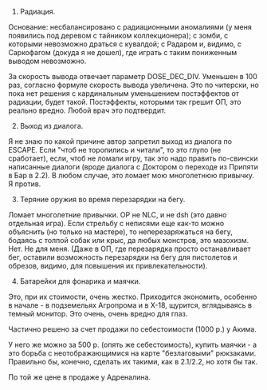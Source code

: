 1. Радиация.

Основание: несбалансировано с радиационными аномалиями (у меня появились
под деревом с тайником коллекционера); c зомби, с которыми невозможно
драться с кувалдой; с Радаром и, видимо, с Саркофагом
(докуда я не дошел), где играть с таким пониженным выводом невозможно.

За скорость вывода отвечает параметр DOSE_DEC_DIV. Уменьшен в 100 раз,
согласно формуле скорость вывода увеличена. Это по читерски, но пока
нет решения с кардинальным уменьшением постэффектов от радиации, будет
такой. Постэффекты, которыми так грешит ОП, это реально вредно. Любой
врач это подтвердит.

2. Выход из диалога.

Я не знаю по какой причине автор запретил выход из диалога по ESCAPE.
Если "чтоб не торопились и читали", то это глупо (не сработает), если,
чтоб не ломали игру, так это надо править по-свински написанные диалоги
(вроде диалога с Доктором о переходе из Припяти в Бар в 2.2). В любом случае, 
это ломает мою многолетнюю привычку. Я против.

3. Теряние оружия во время перезарядки на бегу.

Ломает многолетние привычки. OP не NLC, и не dsh (это давно отдельная
игра). Если стрельбу с неписями еще как-то можно объяснить (но только на
мастере), то неперезаряжаться на бегу, бодаясь с толпой собак или крыс,
да любых монстров, это мазохизм. Нет. Не для меня. (Даже в ОП, где
перезарядка просто останавливает бег, оставили возможность перезарядки
на бегу для пистолетов и обрезов, видимо, для повышения их
привлекательности).

4. Батарейки для фонарика и маячки.

Это, при их стоимости, очень жестко. Приходится экономить, особенно в
начале - в подземельях Агропрома и в Х-18, щурится, вглядываясь в темный
монитор. Это очень, очень вредно для глаз.

Частично решено за счет продажи по себестоимости (1000 р.) у Акима. 

У него же можно за 500 р. (опять же себестоимость), купить маячки - а это
борьба с неотображающимися на карте "безлаговыми" рюкзаками. Правильно
бы, конечно, сделать их такими, как в 2.1/2.2, но хотя бы так.

По той же цене в продаже у Адреналина.

